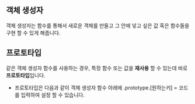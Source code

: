 ## 객체 생성자
객체 생성자는 함수를 통해서 새로운 객체를 만들고 그 안에 넣고 싶은 값 혹은 함수들을 구현 할 수 있게 해줍니다.
## 프로토타입
 같은 객체 생성자 함수를 사용하는 경우, 특정 함수 또는 값을 **재사용** 할 수 있는데 바로 **프로토타입**입니다.
 + 프로토타입은 다음과 같이 객체 생성자 함수 아래에 .prototype.[원하는키] = 코드를 입력하여 설정 할 수 있습니다.